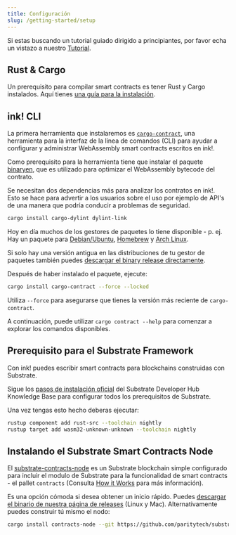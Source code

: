 ```yaml
---
title: Configuración
slug: /getting-started/setup
---
```


Si estas buscando un tutorial guiado dirigido a principiantes, por favor echa un vistazo a nuestro [Tutorial](https://docs.substrate.io/tutorials/smart-contracts/).

## Rust & Cargo

Un prerequisito para compilar smart contracts es tener Rust y Cargo instalados. Aquí tienes [una guía para la instalación](https://doc.rust-lang.org/cargo/getting-started/installation.html).

## ink! CLI

La primera herramienta que instalaremos es [`cargo-contract`](https://github.com/paritytech/cargo-contract), una herramienta para la interfaz de la línea de comandos (CLI) para ayudar a configurar y administrar WebAssembly smart contracts escritos en ink!.

Como prerequisito para la herramienta tiene que instalar el paquete [binaryen](https://github.com/WebAssembly/binaryen), que es utilizado para optimizar el WebAssembly bytecode del contrato.

Se necesitan dos dependencias más para analizar los contratos en ink!. Esto se hace para advertir a los usuarios sobre el uso por ejemplo de API's de una manera que podría conducir a problemas de seguridad.

```bash
cargo install cargo-dylint dylint-link
```

Hoy en día muchos de los gestores de paquetes lo tiene disponible - p. ej. Hay un paquete para [Debian/Ubuntu](https://tracker.debian.org/pkg/binaryen),
[Homebrew](https://formulae.brew.sh/formula/binaryen) y [Arch Linux](https://archlinux.org/packages/community/x86_64/binaryen/).

Si solo hay una versión antigua en las distribuciones de tu gestor de paquetes también puedes [descargar el binary release directamente](https://github.com/WebAssembly/binaryen/releases).

Después de haber instalado el paquete, ejecute:

```bash
cargo install cargo-contract --force --locked
```

Utiliza `--force` para asegurarse que tienes la versión más reciente de `cargo-contract`.

A continuación, puede utilizar `cargo contract --help` para comenzar a explorar los comandos disponibles.

## Prerequisito para el Substrate Framework

Con ink! puedes escribir smart contracts para blockchains construidas con Substrate.

Sigue los [pasos de instalación oficial](https://substrate.dev/docs/en/knowledgebase/getting-started/) del Substrate Developer Hub Knowledge Base para configurar todos los prerequisitos de Substrate.

Una vez tengas esto hecho deberas ejecutar:

```bash
rustup component add rust-src --toolchain nightly
rustup target add wasm32-unknown-unknown --toolchain nightly
```

## Instalando el Substrate Smart Contracts Node

El [substrate-contracts-node](https://github.com/paritytech/substrate-contracts-node) es un Substrate blockchain simple configurado para incluir el modulo de Substrate para la funcionalidad de smart contracts - el pallet  `contracts` (Consulta [How it Works](/how-it-works) para más información).

Es una opción cómoda si desea obtener un inicio rápido.
Puedes [descargar el binario de nuestra página de releases](https://github.com/paritytech/substrate-contracts-node/releases)
(Linux y Mac). Alternativamente puedes construir tú mismo el nodo: 
```bash
cargo install contracts-node --git https://github.com/paritytech/substrate-contracts-node.git --tag v0.23.0 --force --locked
```

